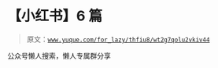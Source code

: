 # 【小红书】6 篇

> 原文：[`www.yuque.com/for_lazy/thfiu8/wt2g7qolu2vkiv44`](https://www.yuque.com/for_lazy/thfiu8/wt2g7qolu2vkiv44)

公众号懒人搜索，懒人专属群分享